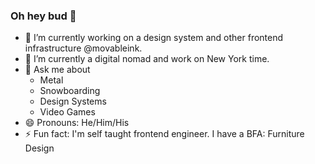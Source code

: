 ### Oh hey bud 👋

- 🔭 I’m currently working on a design system and other frontend infrastructure @movableink.
- 🌱 I’m currently a digital nomad and work on New York time.
- 💬 Ask me about
  - Metal
  - Snowboarding
  - Design Systems
  - Video Games
- 😄 Pronouns: He/Him/His
- ⚡ Fun fact: I'm self taught frontend engineer. I have a BFA: Furniture Design
